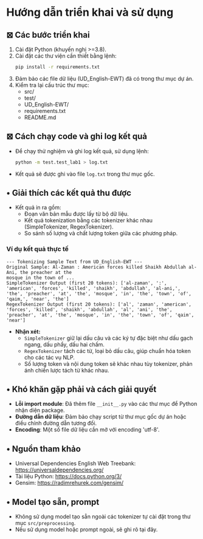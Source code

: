 # Hướng dẫn triển khai và sử dụng

## ⊠ Các bước triển khai
1. Cài đặt Python (khuyến nghị >=3.8).
2. Cài đặt các thư viện cần thiết bằng lệnh:
   ```bash
   pip install -r requirements.txt
   ```
3. Đảm bảo các file dữ liệu (UD_English-EWT) đã có trong thư mục dự án.
4. Kiểm tra lại cấu trúc thư mục:
   - src/
   - test/
   - UD_English-EWT/
   - requirements.txt
   - README.md

## ⊠ Cách chạy code và ghi log kết quả
- Để chạy thử nghiệm và ghi log kết quả, sử dụng lệnh:
  ```bash
  python -m test.test_lab1 > log.txt
  ```
- Kết quả sẽ được ghi vào file `log.txt` trong thư mục gốc.

## • Giải thích các kết quả thu được
- Kết quả in ra gồm:
  - Đoạn văn bản mẫu được lấy từ bộ dữ liệu.
  - Kết quả tokenization bằng các tokenizer khác nhau (SimpleTokenizer, RegexTokenizer).
  - So sánh số lượng và chất lượng token giữa các phương pháp.

### Ví dụ kết quả thực tế

```
--- Tokenizing Sample Text from UD_English-EWT ---
Original Sample: Al-Zaman : American forces killed Shaikh Abdullah al-Ani, the preacher at the
mosque in the town of ...
SimpleTokenizer Output (first 20 tokens): ['al-zaman', ':', 'american', 'forces', 'killed', 'shaikh', 'abdullah', 'al-ani,', 'the', 'preacher', 'at', 'the', 'mosque', 'in', 'the', 'town', 'of', 'qaim,', 'near', 'the']
RegexTokenizer Output (first 20 tokens): ['al', 'zaman', 'american', 'forces', 'killed', 'shaikh', 'abdullah', 'al', 'ani', 'the', 'preacher', 'at', 'the', 'mosque', 'in', 'the', 'town', 'of', 'qaim', 'near']
```

- **Nhận xét:**
  - `SimpleTokenizer` giữ lại dấu câu và các ký tự đặc biệt như dấu gạch ngang, dấu phẩy, dấu hai chấm.
  - `RegexTokenizer` tách các từ, loại bỏ dấu câu, giúp chuẩn hóa token cho các tác vụ NLP.
  - Số lượng token và nội dung token sẽ khác nhau tùy tokenizer, phản ánh chiến lược tách từ khác nhau.

## • Khó khăn gặp phải và cách giải quyết
- **Lỗi import module**: Đã thêm file `__init__.py` vào các thư mục để Python nhận diện package.
- **Đường dẫn dữ liệu**: Đảm bảo chạy script từ thư mục gốc dự án hoặc điều chỉnh đường dẫn tương đối.
- **Encoding**: Một số file dữ liệu cần mở với encoding 'utf-8'.

## • Nguồn tham khảo
- Universal Dependencies English Web Treebank: https://universaldependencies.org/
- Tài liệu Python: https://docs.python.org/3/
- Gensim: https://radimrehurek.com/gensim/

## • Model tạo sẵn, prompt
- Không sử dụng model tạo sẵn ngoài các tokenizer tự cài đặt trong thư mục `src/preprocessing`.
- Nếu sử dụng model hoặc prompt ngoài, sẽ ghi rõ tại đây.
